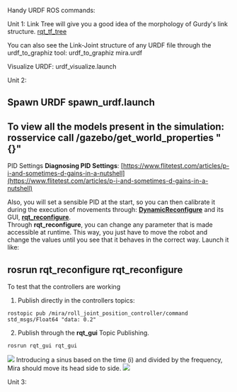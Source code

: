 Handy URDF ROS commands:

Unit 1:
Link Tree will give you a good idea of the morphology of Gurdy's link structure. 
[rqt_tf_tree](http://wiki.ros.org/rqt_tf_tree)

You can also see the Link-Joint structure of any URDF file through the urdf_to_graphiz tool:
urdf_to_graphiz mira.urdf

Visualize URDF:
urdf_visualize.launch



Unit 2:

Spawn URDF
spawn_urdf.launch
---
To view all the models present in the simulation:
rosservice call /gazebo/get_world_properties "{}"
---
PID Settings
**Diagnosing PID Settings**: [https://www.flitetest.com/articles/p-i-and-sometimes-d-gains-in-a-nutshell](https://www.flitetest.com/articles/p-i-and-sometimes-d-gains-in-a-nutshell)

Also, you will set a sensible PID at the start, so you can then calibrate it during the execution of movements through: [**DynamicReconfigure**](http://wiki.ros.org/dynamic_reconfigure) and its GUI,  [**rqt_reconfigure**](http://wiki.ros.org/rqt_reconfigure).  
Through **rqt_reconfigure**, you can change any parameter that is made accessible at runtime. This way, you just have to move the robot and change the values until you see that it behaves in the correct way. Launch it like:

rosrun rqt_reconfigure rqt_reconfigure
---

To test that the controllers are working
1. Publish directly in the controllers topics:
```
rostopic pub /mira/roll_joint_position_controller/command std_msgs/Float64 "data: 0.2"
```

2. Publish through the **rqt_gui** Topic Publishing.
```
rosrun rqt_gui rqt_gui
```
![](https://github.com/rwbot/urdf_robot_creation/blob/master/images/rqt_gui_plugin_topic_publisher.png?raw=true)
Introducing a sinus based on the time (i) and divided by the frequency, Mira should move its head side to side. 
![](https://github.com/rwbot/urdf_robot_creation/blob/master/images/rqt_gui_pub_topic.png?raw=true)


Unit 3:
